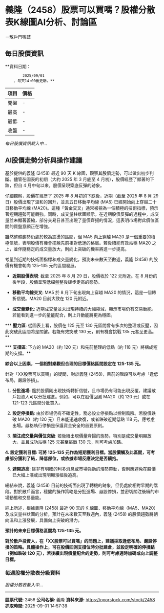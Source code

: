 # 義隆（2458）股票可以買嗎？股權分散表K線圖AI分析、討論區
－散戶鬥嘴鼓

## 每日股價資訊

**資料日期：
        
            2025/09/01
        ，每天14:00後更新。**

| 項目 | 價格 |
|------|------|
| 開盤 | - |
| 最高 | - |
| 最低 | - |
| 收盤 | - |

*每日股價資訊載入中...*

## AI股價走勢分析與操作建議

基於提供的義隆 (2458) 最近 90 天 K 線圖，觀察其股價走勢，可以做出初步判斷。儘管在圖表的初期（大約 2025 年 3 月底至 4 月初），股價經歷了顯著的下跌，但自 4 月中旬以來，股價呈現築底反彈的跡象。

仔細觀察，股價在經歷了 2025 年 8 月初的下跌後，近期（截至 2025 年 8 月 29 日）股價出現了溫和的回升，並且五日移動平均線 (MA5) 已經開始向上穿越二十日移動平均線 (MA20)。這種「黃金交叉」通常被視為一個積極的技術指標，預示著短期趨勢可能轉強。同時，成交量柱狀圖顯示，在近期股價反彈的過程中，成交量並未顯著萎縮，部分交易日甚至出現了量價齊揚的情況，這表明市場對此價位區間的買盤意願正在增強。

雖然整體趨勢仍處於較為震盪的區間，但 MA5 向上穿越 MA20 是一個重要的積極信號，表明股價有機會擺脫先前相對低迷的格局。若後續能有效站穩 MA20 之上，並伴隨穩定的成交量放大，則向上突破的機率將進一步提高。

考量到近期的技術面指標和成交量變化，預測未來數天至數週，義隆 (2458) 的股價有機會朝向 125-135 元的區間發展。

*   **近期股價表現**: 截至 2025 年 8 月 29 日，股價收於 122 元附近。在 8 月份的後半段，股價呈現低檔盤整後緩步走高的態勢。

*   **移動平均線交叉**: MA5 於 8 月下旬出現向上穿越 MA20 的情況，這是一個轉折信號。MA20 目前大致在 120 元附近。

*   **成交量變化**: 近期成交量並未出現持續的大幅縮減，顯示市場仍有交易動能。若能看到進一步的量能配合，則上升動能將更為穩固。

***   **壓力區**: 從圖表上看，股價在 125 元至 130 元區間曾有多次的整理或反壓，因此突破此區間將是關鍵。若能有效突破 130 元，則有機會挑戰 135 元甚至更高。**

***   **支撐區**: 下方的 MA20（約 120 元）和先前整理的低點（約 118 元）將構成短期的支撐。**

**綜合以上因素，一個相對樂觀但合理的目標價格區間設定在 125-135 元。**

針對「XX股票可以買嗎」的疑問，對於義隆 (2458)，目前的階段可以考慮「逢低布局，嚴設停損」。

1.  **分批進場**: 鑑於股價剛出現技術轉折信號，且市場仍有可能出現反覆，建議散戶投資人可以分批建倉。例如，可以在股價回測 MA20（約 120 元）或在 121-123 元區間分批買入。

2.  **設定停損點**: 由於市場仍有不確定性，務必設立停損點以控制風險。若股價跌破 MA20（約 120 元）且未能迅速收復，或者跌破近期低點 118 元，應考慮出場。嚴格執行停損是保護資金安全的首要原則。

3.  **關注成交量與價位突破**: 若後續出現價量齊揚的態勢，特別是成交量明顯放大，並且成功站穩 125 元甚至挑戰 130 元，則可考慮加碼。

**4.  **設定獲利目標**: 可將 125-135 元作為短期獲利目標。當股價觸及此區間，可考慮部分獲利了結，降低部位，或依據市場反應決定是否續抱。**

5.  **避開追高**: 除非有明確的利多消息或市場強勁的漲勢帶動，否則應避免在股價已大幅上漲或出現明顯漲幅後追高。

總結來說，義隆 (2458) 目前的技術面出現了轉機的跡象，但仍處於相對早期的階段。對於散戶而言，穩健的操作策略是分批進場、嚴設停損，並密切關注後續的市場動態和交易量能。

綜上所述，根據義隆 (2458) 最近 90 天的 K 線圖、移動平均線（MA5、MA20）及成交量柱狀圖的分析，預計在未來數天至數週內，義隆 (2458) 的股價趨勢將朝向溫和上漲發展，具備向上突破的潛力。

**預計的未來目標價格區間為 125-135 元。**

**對於散戶投資人，在「XX股票可以買嗎」的問題上，建議採取逢低布局、嚴設停損的策略。具體操作上，可在股價回測支撐位時分批建倉，並設定明確的停損點（例如跌破 120 元），若後續出現價量配合的走勢，則可考慮適時加碼或向上調整目標。**

### 每週股權分散表分級資料

*股權分散表載入中...*

---

**股票代號:** 2458
**公司名稱:** 義隆
**資料來源:** https://poorstock.com/stock/2458
**抓取時間:** 2025-09-01 14:57:38